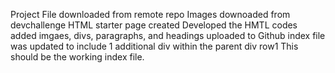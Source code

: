 Project File downloaded from remote repo
Images downoaded from devchallenge
HTML starter page created
Developed the HMTL codes
added imgaes, divs, paragraphs, and headings
uploaded to Github
index file was updated to include 1 additional div within the parent div row1
This should be the working index file.
